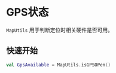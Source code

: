 # GPS状态

`MapUtils` 用于判断定位时相关硬件是否可用。

## 快速开始

```kotlin
val GpsAvailable = MapUtils.isGPSOPen()
```
